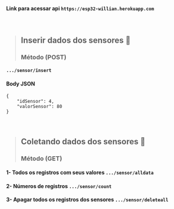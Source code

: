 #### Link para acessar api ```https://esp32-willian.herokuapp.com```

<br>

> ## Inserir dados dos sensores 🌱
> ### Método (POST) 

#### ```.../sensor/insert```

#### Body JSON

    {
        "idSensor": 4,      
        "valorSensor": 80
    }

<br>

> ## Coletando dados dos sensores 🌱
> ### Método (GET)

#### 1- Todos os registros com seus valores ```.../sensor/alldata```
#### 2- Números de registros ```.../sensor/count```
#### 3- Apagar todos os registros dos sensores ```.../sensor/deleteall```
